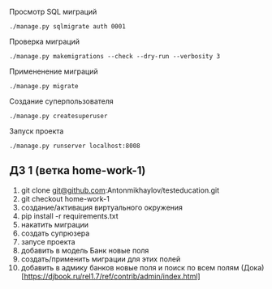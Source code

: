 Просмотр SQL миграций
```
./manage.py sqlmigrate auth 0001
```

Проверка миграций
```
./manage.py makemigrations --check --dry-run --verbosity 3
```

Примененение миграций
```
./manage.py migrate
```

Создание суперпользователя
```
./manage.py createsuperuser 
```

Запуск проекта
```
./manage.py runserver localhost:8008
```


## ДЗ 1 (ветка home-work-1)
1) git clone git@github.com:Antonmikhaylov/testeducation.git
2) git checkout home-work-1
3) создание/активация виртуального окружения
4) pip install -r requirements.txt
5) накатить миграции
6) создать супрюзера
7) запусе проекта
8) добавить в модель Банк новые поля
9) создать/применить миграции для этих полей
10) добавить в адмику банков новые поля и поиск по всем полям  (Дока)[https://djbook.ru/rel1.7/ref/contrib/admin/index.html]
